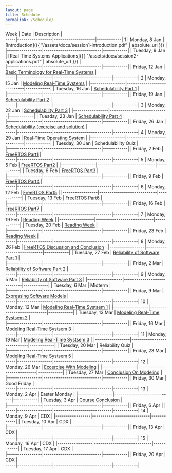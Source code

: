 ```yaml
---
layout: page
title: Schedule
permalink: /Schedule/
---
```


Week | Date            | Description        |  
-----|-----------------|--------------------|------------|
1    | Monday,  8 Jan  | [Introduction]({{ "/assets/docs/session1-introduction.pdf" | absolute_url }})       |
     |-----------------|----------------------------|------------|
     | Tuesday, 9 Jan  | [Real-Time Systems Applications]({{ "/assets/docs/session2-applications.pdf" | absolute_url }})       |  
     |-----------------|----------------------------|------------|
     | Friday, 12 Jan | [Basic Terminology for Real-Time Systems](test)       |    
-----|-----------------|----------------------------|------------|
2    | Monday, 15 Jan | [Modeling Real-Time Systems](test)       | 
     |-----------------|----------------------------|------------|
     | Tuesday, 16 Jan | [Schedulability Part 1](test)       |  
     |-----------------|----------------------------|------------|
     | Friday, 19 Jan | [Schedulability Part 2](test)       |    
-----|-----------------|----------------------------|------------|
3    | Monday, 22 Jan | [Schedulability Part 3](test)       | 
     |-----------------|----------------------------|------------|
     | Tuesday, 23 Jan | [Schedulability Part 4](test)       |  
     |-----------------|----------------------------|------------|
     | Friday, 26 Jan | [Schedulability (exercise and solution)](test)       |    
-----|-----------------|----------------------------|------------|
4    | Monday, 29 Jan | [Real-Time Operating System](test)       | 
     |-----------------|----------------------------|------------|
     | Tuesday, 30 Jan | Schedulability Quiz       |  
     |-----------------|----------------------------|------------|
     | Friday, 2 Feb | [FreeRTOS Part1](test)       |    
-----|-----------------|----------------------------|------------|
5    | Monday, 5 Feb | [FreeRTOS Part2](test)       | 
     |-----------------|----------------------------|------------|
     | Tuesday, 6 Feb | [FreeRTOS Part3](test)       |  
     |-----------------|----------------------------|------------|
     | Friday, 9 Feb | [FreeRTOS Part4](test)       |    
-----|-----------------|----------------------------|------------|
6    | Monday, 12 Feb | [FreeRTOS Part5](test)       | 
     |-----------------|----------------------------|------------|
     | Tuesday, 13 Feb | [FreeRTOS Part6](test)       |  
     |-----------------|----------------------------|------------|
     | Friday, 16 Feb | [FreeRTOS Part7](test)       |    
-----|-----------------|----------------------------|------------|
7    | Monday, 19 Feb | [Reading Week](test)       | 
     |-----------------|----------------------------|------------|
     | Tuesday, 20 Feb | [Reading Week](test)       |  
     |-----------------|----------------------------|------------|
     | Friday, 23 Feb | [Reading Week](test)       |    
-----|-----------------|----------------------------|------------|
8    | Monday, 26 Feb | [FreeRTOS Discussion and Conclusion](test)       | 
     |-----------------|----------------------------|------------|
     | Tuesday, 27 Feb | [Reliability of Software Part 1](test)       |  
     |-----------------|----------------------------|------------|
     | Friday, 2 Mar | [Reliability of Software Part 2](test)       |    
-----|-----------------|----------------------------|------------|
9    | Monday, 5 Mar | [Reliability of Software Part 3](test)       | 
     |-----------------|----------------------------|------------|
     | Tuesday, 6 Mar | Midterm      |  
     |-----------------|----------------------------|------------|
     | Friday, 9 Mar | [Expressing Software Models](test)       |    
-----|-----------------|----------------------------|------------|
10   | Monday, 12 Mar | [Modeling Real-Time Systsem 1](test)       | 
     |-----------------|----------------------------|------------|
     | Tuesday, 13 Mar | [Modeling Real-Time Systsem 2](test)       |  
     |-----------------|----------------------------|------------|
     | Friday, 16 Mar | [Modeling Real-Time Systsem 3](test)       |    
-----|-----------------|----------------------------|------------|
11   | Monday, 19 Mar | [Modeling Real-Time Systsem 3](test)      | 
     |-----------------|----------------------------|------------|
     | Tuesday, 20 Mar | Reliability Quiz           |  
     |-----------------|----------------------------|------------|
     | Friday, 23 Mar | [Modeling Real-Time Systsem 5](test)       |    
-----|-----------------|----------------------------|------------|
12   | Monday, 26 Mar | [Excercise With Modeling](test)       | 
     |-----------------|----------------------------|------------|
     | Tuesday, 27 Mar | [Conclusion On Modeling](test)       |  
     |-----------------|----------------------------|------------|
     | Friday, 30 Mar |     Good Friday  |    
-----|-----------------|----------------------------|------------|
13   | Monday, 2 Apr | Easter Monday       | 
     |-----------------|----------------------------|------------|
     | Tuesday, 3 Apr | [Course Conclusion](test)        |  
     |-----------------|----------------------------|------------|
     | Friday, 6 Apr |        |    
-----|-----------------|----------------------------|------------|
14   | Monday, 9 Apr | CDX       | 
     |-----------------|----------------------------|------------|
     | Tuesday, 10 Apr | CDX       |  
     |-----------------|----------------------------|------------|
     | Friday, 13 Apr | CDX       |    
-----|-----------------|----------------------------|------------|
15   | Monday, 16 Apr | CDX       | 
     |-----------------|----------------------------|------------|
     | Tuesday, 17 Apr | CDX       |  
     |-----------------|----------------------------|------------|
     | Friday, 20 Apr | CDX       |    
-----|-----------------|----------------------------|------------|
